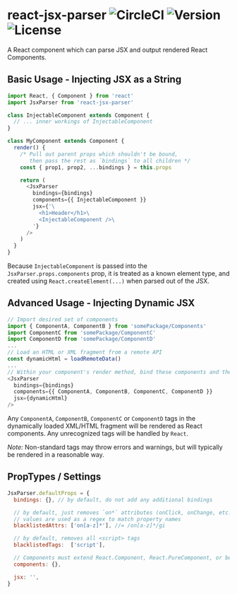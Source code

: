 # react-jsx-parser ![CircleCI][circle-ci] ![Version][npm-version] ![License][npm-license]

[circle-ci]: https://img.shields.io/circleci/project/github/TroyAlford/react-jsx-parser/master.svg
[npm-version]: https://img.shields.io/npm/v/react-jsx-parser.svg
[npm-license]: https://img.shields.io/npm/l/react-jsx-parser.svg

A React component which can parse JSX and output rendered React Components.

## Basic Usage - Injecting JSX as a String
```javascript
import React, { Component } from 'react'
import JsxParser from 'react-jsx-parser'

class InjectableComponent extends Component {
  // ... inner workings of InjectableComponent
}

class MyComponent extends Component {
  render() {
    /* Pull out parent props which shouldn't be bound,
       then pass the rest as `bindings` to all children */
    const { prop1, prop2, ...bindings } = this.props

    return (
      <JsxParser
        bindings={bindings}
        components={{ InjectableComponent }}
        jsx={'\
          <h1>Header</h1>\
          <InjectableComponent />\
        '}
      />
    )
  }
}
```

Because `InjectableComponent` is passed into the `JsxParser.props.components` prop, it is treated as a known element type, and created using `React.createElement(...)` when parsed out of the JSX.

## Advanced Usage - Injecting Dynamic JSX
```javascript
// Import desired set of components
import { ComponentA, ComponentB } from 'somePackage/Components'
import ComponentC from 'somePackage/ComponentC'
import ComponentD from 'somePackage/ComponentD'
...
// Load an HTML or XML fragment from a remote API
const dynamicHtml = loadRemoteData()
...
// Within your component's render method, bind these components and the fragment as props
<JsxParser
  bindings={bindings}
  components={{ ComponentA, ComponentB, ComponentC, ComponentD }}
  jsx={dynamicHtml}
/>
```

Any `ComponentA`, `ComponentB`, `ComponentC` or `ComponentD` tags in the dynamically loaded XML/HTML fragment will be rendered as React components. Any unrecognized tags will be handled by `React`.

_Note:_ Non-standard tags may throw errors and warnings, but will typically be rendered in a reasonable way.

## PropTypes / Settings
```javascript
JsxParser.defaultProps = {
  bindings: {}, // by default, do not add any additional bindings

  // by default, just removes `on*` attributes (onClick, onChange, etc.)
  // values are used as a regex to match property names
  blacklistedAttrs: ['on[a-z]*'], //= /on[a-z]*/gi

  // by default, removes all <script> tags
  blacklistedTags:  ['script'],

  // Components must extend React.Component, React.PureComponent, or be a Function
  components: {},

  jsx: '',
}
```
